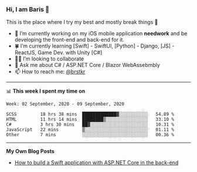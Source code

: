 ### Hi, I am Baris 👋

This is the place where I try my best and mostly break things :rofl:


- 🔭  I’m currently working on my iOS mobile application **needwork** and be developing the front-end and back-end for it.
- 🍀  I’m currently learning [Swift] - SwiftUI, [Python] - Django, [JS] - ReactJS, Game Dev.  with Unity [C#]
- ✌🏻  I’m looking to collaborate
- 💬  Ask me about C# / ASP.NET Core / Blazor WebAssebmbly
- 📫  How to reach me: [@brstkr](https://brstkr.com/contact.html)

---------

📊 **This week I spent my time on**
<!--START_SECTION:waka-->
```text
Week: 02 September, 2020 - 09 September, 2020

SCSS         18 hrs 38 mins  █████████████▓░░░░░░░░░░░   54.89 % 
HTML         11 hrs 14 mins  ████████▒░░░░░░░░░░░░░░░░   33.10 % 
C#           3 hrs 30 mins   ██▓░░░░░░░░░░░░░░░░░░░░░░   10.31 % 
JavaScript   22 mins         ▒░░░░░░░░░░░░░░░░░░░░░░░░   01.11 % 
Other        7 mins          ░░░░░░░░░░░░░░░░░░░░░░░░░   00.36 % 
```
<!--END_SECTION:waka-->

---------

**My Own Blog Posts**
 - [How to build a Swift application with ASP.NET Core in the back-end](https://medium.com/@brstkr3/how-to-connect-your-swift-application-to-an-asp-net-core-back-end-cc0ab9a4fba8)
